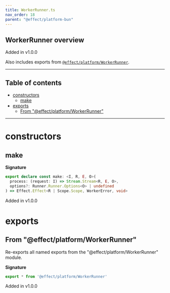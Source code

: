 ```yaml
---
title: WorkerRunner.ts
nav_order: 18
parent: "@effect/platform-bun"
---
```


## WorkerRunner overview

Added in v1.0.0

Also includes exports from [`@effect/platform/WorkerRunner`](https://effect-ts.github.io/platform/platform/WorkerRunner.ts.html).

---

<h2 class="text-delta">Table of contents</h2>

- [constructors](#constructors)
  - [make](#make)
- [exports](#exports)
  - [From "@effect/platform/WorkerRunner"](#from-effectplatformworkerrunner)

---

# constructors

## make

**Signature**

```ts
export declare const make: <I, R, E, O>(
  process: (request: I) => Stream.Stream<R, E, O>,
  options?: Runner.Runner.Options<O> | undefined
) => Effect.Effect<R | Scope.Scope, WorkerError, void>
```

Added in v1.0.0

# exports

## From "@effect/platform/WorkerRunner"

Re-exports all named exports from the "@effect/platform/WorkerRunner" module.

**Signature**

```ts
export * from '@effect/platform/WorkerRunner'
```

Added in v1.0.0
